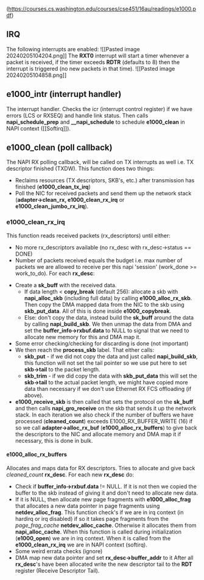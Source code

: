 (https://courses.cs.washington.edu/courses/cse451/16au/readings/e1000.pdf)
## IRQ
The following interrupts are enabled:
![[Pasted image 20240205104204.png]]
The **RXT0** interrupt will start a timer whenever a packet is received, if the timer exceeds **RDTR** (defaults to 8) then the interrupt is triggered (no new packets in that time).
![[Pasted image 20240205104858.png]]
## e1000_intr (interrupt handler)
The interrupt handler. Checks the icr (interrupt control register) if we have errors (LCS or RXSEQ) and handle link status. Then calls **napi_schedule_prep** and **__napi_schedule** to schedule **e1000_clean** in NAPI context ([[Softirq]]).

## e1000_clean (poll callback)
The NAPI RX polling callback, will be called on TX interrupts as well i.e. TX descriptor finished (TXDW).
This function does two things:
* Reclaims resources (TX descriptors, SKB's, etc.) after transmission has finished (**e1000_clean_tx_irq**)
* Poll the NIC for received packets and send them up the network stack (**adapter->clean_rx, e1000_clean_rx_irq** or **e1000_clean_jumbo_rx_irq**).
### e1000_clean_rx_irq
This function reads received packets (rx_descriptors) until either:
* No more rx_descriptors available (no rx_desc with rx_desc->status == DONE)
* Number of packets received equals the budget i.e. max number of packets we are allowed to receive per this napi 'session' (work_done >= work_to_do).
For each **rx_desc**:
- Create a **sk_buff** with the received data. 
	- If data length < **copy_break** (default 256): allocate a skb with **napi_alloc_skb** (including full data) by calling **e1000_alloc_rx_skb**. Then copy the DMA mapped data from the NIC to the skb using **skb_put_data**. All of this is done inside **e1000_copybreak**.
	- Else: don't copy the data, instead build the **sk_buff** around the data by calling **napi_build_skb**. We then unmap the data from DMA and set the **buffer_info->rxbuf.data** to NULL to signal that we need to allocate new memory for this and DMA map it.
- Some error checking/checking for discarding is done (not important)
- We then reach the **process_skb** label.  That either calls:
	- **skb_put** - if we did not copy the data and just called **napi_build_skb**, this function will not set the tail pointer so we use put here to set **skb->tail** to the packet length.
	- **skb_trim** - if we did copy the data with **skb_put_data** this will set the **skb->tail** to the actual packet length, we might have copied more data than necessary if we don't use Ethernet RX FCS offloading (if above).
-  **e1000_receive_skb** is then called that sets the protocol on the **sk_buff** and then calls **napi_gro_receive** on the skb that sends it up the network stack.
In each iteration we also check if the number of buffers we have processed (**cleaned_count**) exceeds E1000_RX_BUFFER_WRITE (16) if so we call **adapter->alloc_rx_buf** (**e1000_alloc_rx_buffers**) to give back the descriptors to the NIC and allocate memory and DMA map it if necessary, this is done in bulk.
#### e1000_alloc_rx_buffers
Allocates and maps data for RX descriptors.
Tries to allocate and give back _cleaned_count_ **rx_desc**.
For each new **rx_desc** do:
- Check if **buffer_info->rxbuf.data** != NULL. If it is not then we copied the buffer to the skb instead of giving it and don't need to allocate new data.
- If it is NULL, then allocate new page fragments with **e1000_alloc_frag** that allocates a new data pointer in page fragments using **netdev_alloc_frag**. This function check's if we are in irq context (in hardirq or irq disabled) if so it takes page fragments from the _page_frag_cache_ **netdev_alloc_cache**. Otherwise it allocates them from **napi_alloc_cache**. When this function is called during initialization (**e1000_open**) we are in irq context. When it is called from the **e1000_clean_rx_irq** we are in NAPI context (softirq).
- Some weird errata checks (ignore)
- DMA map new data pointer and set **rx_desc->buffer_addr** to it
After all **rx_desc**'s have been allocated write the new descriptor tail to the **RDT** register (Receive Descriptor Tail).
